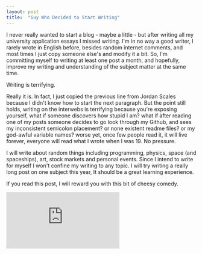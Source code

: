 ```yaml
---
layout: post
title:  "Guy Who Decided to Start Writing"
---
```


I never really wanted to start a blog - maybe a little - but after writing all my university application essays I missed writing. I'm in no way a good writer, I rarely wrote in English before, besides random internet comments, and most times I just copy someone else's and modify it a bit. So, I'm committing myself to writing at least one post a month, and hopefully, improve my writing and understanding of the subject matter at the same time.
<!--more-->

Writing is terrifying.

Really it is. In fact, I just copied the previous line from Jordan Scales because I didn't know how to start the next paragraph. But the point still holds, writing on the interwebs is terrifying because you're exposing yourself, what if someone discovers how stupid I am? what if after reading one of my posts someone decides to go look through my Github, and sees my inconsistent semicolon placement? or none existent readme files? or my god-awful variable names? worse yet, once few people read it, it will live forever, everyone will read what I wrote when I was 19. No pressure.

I will write about random things including programming, physics, space (and spaceships), art, stock markets and personal events. Since I intend to write for myself I won't confine my writing to any topic. I will try writing a really long post on one subject this year, It should be a great learning experience.

If you read this post, I will reward you with this bit of cheesy comedy.

<div class='video-media'><iframe src="https://www.youtube.com/embed/B3KBuQHHKx0" frameborder="0" allowfullscreen></iframe></div>
